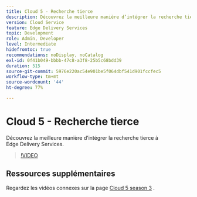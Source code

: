 ```yaml
---
title: Cloud 5 - Recherche tierce
description: Découvrez la meilleure manière d’intégrer la recherche tierce à Edge Delivery Services.
version: Cloud Service
feature: Edge Delivery Services
topic: Development
role: Admin, Developer
level: Intermediate
hidefromtoc: true
recommendations: noDisplay, noCatalog
exl-id: 0f41b049-bbbb-47c8-a3f8-25b5c68bdd39
duration: 515
source-git-commit: 5976e220ac54e901be5f064dbf541d901fccfec5
workflow-type: tm+mt
source-wordcount: '44'
ht-degree: 77%

---
```


# Cloud 5 - Recherche tierce

Découvrez la meilleure manière d’intégrer la recherche tierce à Edge Delivery Services.

>[!VIDEO](https://video.tv.adobe.com/v/3427040?quality=12&learn=on)

## Ressources supplémentaires

Regardez les vidéos connexes sur la page [Cloud 5 season 3](../cloud5-season-3.md) .
